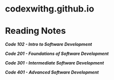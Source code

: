 # codexwithg.github.io
# Reading Notes
***Code 102 - Intro to Software Development***

***Code 201 - Foundations of Software Development***

***Code 301 - Intermediate Software Development***

***Code 401 - Advanced Software Development***
